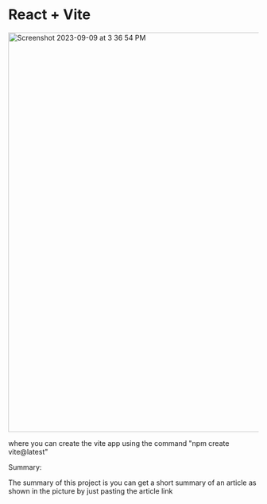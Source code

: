 # React + Vite

<img width="803" alt="Screenshot 2023-09-09 at 3 36 54 PM" src="https://github.com/vinaylalam/Aries_AI_summar/assets/89630849/14374aa7-e1da-4337-9f99-fd8da83e50d9">


where you can create the  vite app using the command "npm create vite@latest"


Summary:

The summary of this project is you can get a short summary of an article as shown in the picture by just pasting the article link

